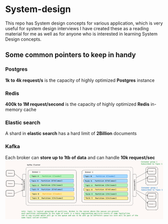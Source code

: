 # System-design
This repo has System design concepts for various application, which is very useful for system design interviews
I have created these as a reading material for me as well as for anyone who is interested in learning System Design concepts.


## Some common pointers to keep in handy
### Postgres
**1k  to 4k request/s** is the capacity of highly optimized **Postgres** instance

### Redis
**400k to 1M request/second** is the capacity of highly optimized **Redis** in-memory cache

### Elastic search
A shard in **elastic search** has a hard limit of **2Billion** documents

### Kafka
Each broker can **store up to 1tb of data** and can handle **10k request/sec**
![kafka cluster](<kafka/image copy 6.png>)